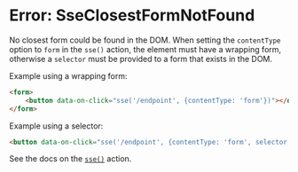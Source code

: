 # Error: SseClosestFormNotFound

No closest form could be found in the DOM. When setting the `contentType` option to `form` in the `sse()` action, the element must have a wrapping form, otherwise a `selector` must be provided to a form that exists in the DOM.

Example using a wrapping form:

```html
<form>
    <button data-on-click="sse('/endpoint', {contentType: 'form'})"></div>
</form>
```

Example using a selector:

```html
<button data-on-click="sse('/endpoint', {contentType: 'form', selector: '#myform'})"></div>
```

See the docs on the [`sse()`](/reference/action_plugins#sse) action.